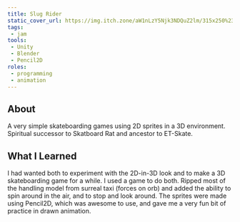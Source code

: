 ```yaml
---
title: Slug Rider
static_cover_url: https://img.itch.zone/aW1nLzY5Njk3NDQuZ2lm/315x250%23cm/jFUzfJ.gif
tags:
 - jam
tools:
 - Unity
 - Blender
 - Pencil2D
roles:
 - programming
 - animation
---
```


## About
A very simple skateboarding games using 2D sprites in a 3D environment. Spiritual successor to Skatboard Rat and ancestor to ET-Skate.

## What I Learned
I had wanted both to experiment with the 2D-in-3D look and to make a 3D skateboarding game for a while. I used a game to do both. Ripped most of the handling model from surreal taxi (forces on orb) and added the ability to spin around in the air, and to stop and look around. The sprites were made using Pencil2D, which was awesome to use, and gave me a very fun bit of practice in drawn animation.
